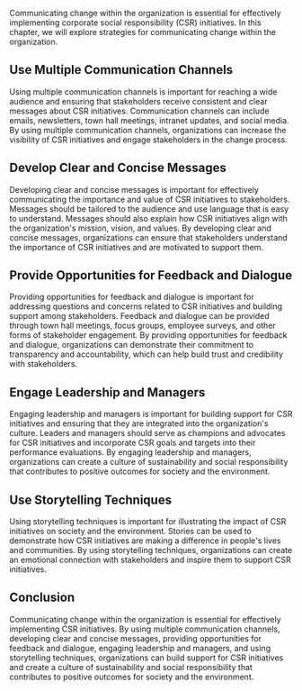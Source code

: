 
Communicating change within the organization is essential for effectively implementing corporate social responsibility (CSR) initiatives. In this chapter, we will explore strategies for communicating change within the organization.

Use Multiple Communication Channels
-----------------------------------

Using multiple communication channels is important for reaching a wide audience and ensuring that stakeholders receive consistent and clear messages about CSR initiatives. Communication channels can include emails, newsletters, town hall meetings, intranet updates, and social media. By using multiple communication channels, organizations can increase the visibility of CSR initiatives and engage stakeholders in the change process.

Develop Clear and Concise Messages
----------------------------------

Developing clear and concise messages is important for effectively communicating the importance and value of CSR initiatives to stakeholders. Messages should be tailored to the audience and use language that is easy to understand. Messages should also explain how CSR initiatives align with the organization's mission, vision, and values. By developing clear and concise messages, organizations can ensure that stakeholders understand the importance of CSR initiatives and are motivated to support them.

Provide Opportunities for Feedback and Dialogue
-----------------------------------------------

Providing opportunities for feedback and dialogue is important for addressing questions and concerns related to CSR initiatives and building support among stakeholders. Feedback and dialogue can be provided through town hall meetings, focus groups, employee surveys, and other forms of stakeholder engagement. By providing opportunities for feedback and dialogue, organizations can demonstrate their commitment to transparency and accountability, which can help build trust and credibility with stakeholders.

Engage Leadership and Managers
------------------------------

Engaging leadership and managers is important for building support for CSR initiatives and ensuring that they are integrated into the organization's culture. Leaders and managers should serve as champions and advocates for CSR initiatives and incorporate CSR goals and targets into their performance evaluations. By engaging leadership and managers, organizations can create a culture of sustainability and social responsibility that contributes to positive outcomes for society and the environment.

Use Storytelling Techniques
---------------------------

Using storytelling techniques is important for illustrating the impact of CSR initiatives on society and the environment. Stories can be used to demonstrate how CSR initiatives are making a difference in people's lives and communities. By using storytelling techniques, organizations can create an emotional connection with stakeholders and inspire them to support CSR initiatives.

Conclusion
----------

Communicating change within the organization is essential for effectively implementing CSR initiatives. By using multiple communication channels, developing clear and concise messages, providing opportunities for feedback and dialogue, engaging leadership and managers, and using storytelling techniques, organizations can build support for CSR initiatives and create a culture of sustainability and social responsibility that contributes to positive outcomes for society and the environment.
